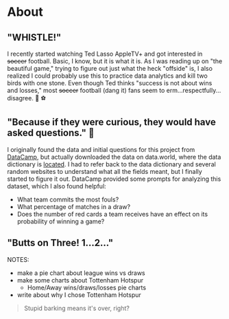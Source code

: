 # About

## "WHISTLE!"

I recently started watching Ted Lasso AppleTV+ and got interested in ~~soccer~~ football. Basic, I know, but it is what it is. As I was reading up on "the beautiful game," trying to figure out just what the heck "offside" is, I also realized I could probably use this to practice data analytics and kill two birds with one stone. Even though Ted thinks "success is not about wins and losses," most ~~soccer~~ football (dang it) fans seem to erm...respectfully... disagree. :goal_net: :soccer:

## "Because if they were curious, they would have asked questions." :dart:

I originally found the data and initial questions for this project from [DataCamp](https://www.datacamp.com/workspace/datasets/dataset-python-soccer), but actually downloaded the data on data.world, where the data dictionary is [located](https://data.world/chas/2018-2019-premier-league-matches/workspace/data-dictionary). I had to refer back to the data dictionary and several random websites to understand what all the fields meant, but I finally started to figure it out. DataCamp provided some prompts for analyzing this dataset, which I also found helpful:

- What team commits the most fouls?
- What percentage of matches in a draw?
- Does the number of red cards a team receives have an effect on its probability of winning a game?

## "Butts on Three! 1...2..."

NOTES:

- make a pie chart about league wins vs draws
- make some charts about Tottenham Hotspur
  - Home/Away wins/draws/losses pie charts
- write about why I chose Tottenham Hotspur


> Stupid barking means it's over, right?
